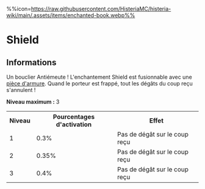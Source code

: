 %%icon=https://raw.githubusercontent.com/HisteriaMC/histeria-wiki/main/.assets/items/enchanted-book.webp%%
# Shield

## Informations
Un bouclier Antiémeute ! L'enchantement Shield est fusionnable avec une [pièce d'armure](https://histeria.fr/wiki/armures).
Quand le porteur est frappé, tout les dégâts du coup reçu s'annulent !

**Niveau maximum :** 3

<table>
  <tr>
    <th>Niveau</th>
    <th>Pourcentages d'activation</th>
    <th>Effet</th>
  </tr>
  <tr>
    <td>1</td>
    <td>0.3%</td>
    <td>Pas de dégât sur le coup reçu</td>
  </tr>
  <tr>
    <td>2</td>
    <td>0.35%</td>
    <td>Pas de dégât sur le coup reçu</td>
  </tr>
  <tr>
    <td>3</td>
    <td>0.4%</td>
    <td>Pas de dégât sur le coup reçu</td>
</table>
